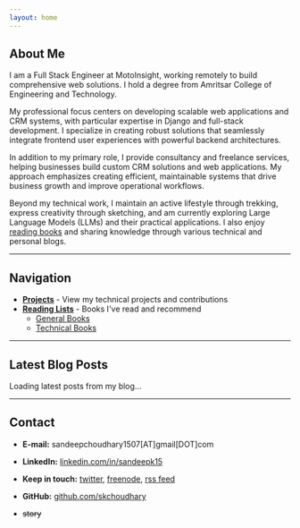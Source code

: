 ```yaml
---
layout: home
---
```


## About Me

I am a Full Stack Engineer at MotoInsight, working remotely to build comprehensive web solutions. I hold a degree from Amritsar College of Engineering and Technology.

My professional focus centers on developing scalable web applications and CRM systems, with particular expertise in Django and full-stack development. I specialize in creating robust solutions that seamlessly integrate frontend user experiences with powerful backend architectures.

In addition to my primary role, I provide consultancy and freelance services, helping businesses build custom CRM solutions and web applications. My approach emphasizes creating efficient, maintainable systems that drive business growth and improve operational workflows.

Beyond my technical work, I maintain an active lifestyle through trekking, express creativity through sketching, and am currently exploring Large Language Models (LLMs) and their practical applications. I also enjoy [reading books](reading-list.html) and sharing knowledge through various technical and personal blogs.

---

## Navigation

- **[Projects](projects.html)** - View my technical projects and contributions
- **[Reading Lists](reading-list.html)** - Books I've read and recommend
  - [General Books](reading-list.html)
  - [Technical Books](reading-list-technical.html)

---

## Latest Blog Posts
<div id="latest-posts">Loading latest posts from my blog...</div>

<script>
async function fetchLatestPosts() {
    try {
        const response = await fetch('https://api.rss2json.com/v1/api.json?rss_url=https://blogs.dgplug.org/sandeepk/feed/');
        const data = await response.json();

        if (data.status === 'ok' && data.items) {
            const postsContainer = document.getElementById('latest-posts');
            const posts = data.items.slice(0, 5); // Show latest 5 posts

            let postsHTML = '<ul>';
            posts.forEach(post => {
                const date = new Date(post.pubDate).toLocaleDateString('en-US', {
                    year: 'numeric',
                    month: 'short',
                    day: 'numeric'
                });
                postsHTML += `<li><a href="${post.link}" target="_blank">${post.title}</a> <em>(${date})</em></li>`;
            });
            postsHTML += '</ul>';
            postsHTML += '<p><a href="https://blogs.dgplug.org/sandeepk/" target="_blank">View all posts →</a></p>';

            postsContainer.innerHTML = postsHTML;
        } else {
            throw new Error('Failed to fetch posts');
        }
    } catch (error) {
        console.error('Error fetching blog posts:', error);
        document.getElementById('latest-posts').innerHTML =
            '<p><a href="https://blogs.dgplug.org/sandeepk/" target="_blank">Visit my blog →</a></p>';
    }
}

// Load posts when page loads
document.addEventListener('DOMContentLoaded', fetchLatestPosts);
</script>

---

## Contact

- **E-mail:** sandeepchoudhary1507[AT]gmail[DOT]com
- **LinkedIn:** [linkedin.com/in/sandeepk15](https://www.linkedin.com/in/sandeepk15/)
- **Keep in touch:** [twitter](https://twitter.com/sandeepk__), [freenode](irc://irc.freenode.net/sandeepk,isnick), [rss feed](https://blogs.dgplug.org/sandeepk/feed/)
- **GitHub:** [github.com/skchoudhary](https://github.com/skchoudhary/)

- ~~story~~
